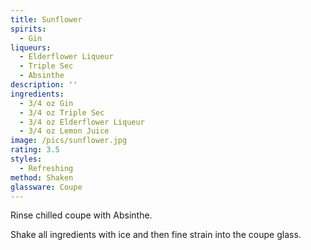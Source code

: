 ```yaml
---
title: Sunflower
spirits:
  - Gin
liqueurs:
  - Elderflower Liqueur
  - Triple Sec
  - Absinthe
description: ''
ingredients:
  - 3/4 oz Gin
  - 3/4 oz Triple Sec
  - 3/4 oz Elderflower Liqueur
  - 3/4 oz Lemon Juice
image: /pics/sunflower.jpg
rating: 3.5
styles:
  - Refreshing
method: Shaken
glassware: Coupe
---
```


Rinse chilled coupe with Absinthe.

Shake all ingredients with ice and then fine strain into the coupe glass.